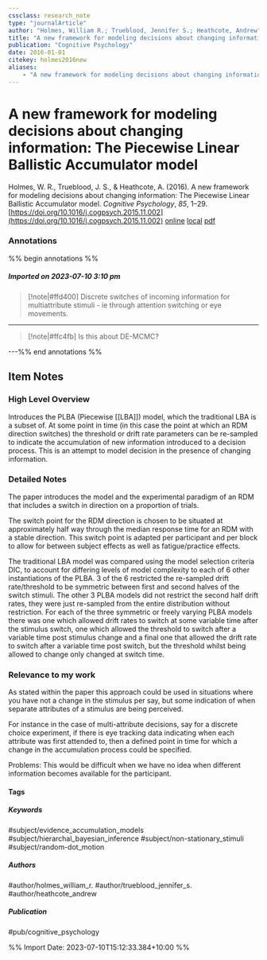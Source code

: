 ```yaml
---
cssclass: research_note
type: "journalArticle"
author: "Holmes, William R.; Trueblood, Jennifer S.; Heathcote, Andrew"
title: "A new framework for modeling decisions about changing information: The Piecewise Linear Ballistic Accumulator model"
publication: "Cognitive Psychology"
date: 2016-01-01
citekey: holmes2016new
aliases: 
    - "A new framework for modeling decisions about changing information: The Piecewise Linear Ballistic Accumulator model"
---
```


# A new framework for modeling decisions about changing information: The Piecewise Linear Ballistic Accumulator model

Holmes, W. R., Trueblood, J. S., & Heathcote, A. (2016). A new framework for modeling decisions about changing information: The Piecewise Linear Ballistic Accumulator model. _Cognitive Psychology_, _85_, 1–29. [https://doi.org/10.1016/j.cogpsych.2015.11.002](https://doi.org/10.1016/j.cogpsych.2015.11.002)
[online](http://zotero.org/users/local/kZl3QdXV/items/JLCBVAS7) [local](zotero://select/library/items/JLCBVAS7) [pdf](file:///home/gjc216/Zotero/storage/6LH4WYTQ/1-s2.0-S0010028515000912-main.pdf)
 

 
### Annotations

%% begin annotations %%
##### Imported on 2023-07-10 3:10 pm
>[!note|#ffd400]
> Discrete switches of incoming information for multiattribute stimuli - ie through attention switching or eye movements.

---
>[!note|#ffc4fb]
> Is this about DE-MCMC?

---%% end annotations %%

## Item Notes
### High Level Overview

Introduces the PLBA (Piecewise [[LBA]]) model, which the traditional LBA is
a subset of. At some point in time (in this case the point at which an
RDM direction switches) the threshold or drift rate parameters can be
re-sampled to indicate the accumulation of new information introduced to
a decision process. This is an attempt to model decision in the presence
of changing information.

### Detailed Notes

The paper introduces the model and the experimental paradigm of an RDM
that includes a switch in direction on a proportion of trials.

The switch point for the RDM direction is chosen to be situated at
approximately half way through the median response time for an RDM with
a stable direction. This switch point is adapted per participant and per
block to allow for between subject effects as well as fatigue/practice
effects.

The traditional LBA model was compared using the model selection
criteria DIC, to account for differing levels of model complexity to
each of 6 other instantiations of the PLBA. 3 of the 6 restricted the
re-sampled drift rate/threshold to be symmetric between first and second
halves of the switch stimuli. The other 3 PLBA models did not restrict
the second half drift rates, they were just re-sampled from the entire
distribution without restriction. For each of the three symmetric or
freely varying PLBA models there was one which allowed drift rates to
switch at some variable time after the stimulus switch, one which
allowed the threshold to switch after a variable time post stimulus
change and a final one that allowed the drift rate to switch after a
variable time post switch, but the threshold whilst being allowed to
change only changed at switch time.

### Relevance to my work

As stated within the paper this approach could be used in situations
where you have not a change in the stimulus per say, but some indication
of when separate attributes of a stimulus are being perceived.

For instance in the case of multi-attribute decisions, say for a
discrete choice experiment, if there is eye tracking data indicating
when each attribute was first attended to, then a defined point in time
for which a change in the accumulation process could be specified.

Problems: This would be difficult when we have no idea when different
information becomes available for the participant.

#### Tags

##### Keywords

#subject/evidence_accumulation_models #subject/hierarchal_bayesian_inference #subject/non-stationary_stimuli #subject/random-dot_motion

##### Authors

#author/holmes_william_r. #author/trueblood_jennifer_s. #author/heathcote_andrew

##### Publication

#pub/cognitive_psychology


%% Import Date: 2023-07-10T15:12:33.384+10:00 %%
